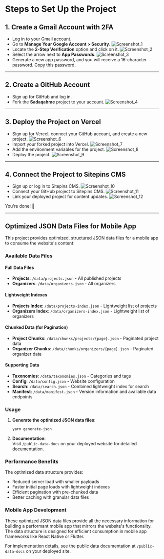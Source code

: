 # Steps to Set Up the Project

## 1. Create a Gmail Account with 2FA

- Log in to your Gmail account.
- Go to **Manage Your Google Account > Security**.
  ![Screenshot_1](https://raw.githubusercontent.com/tfmurad/images-shopify-commerce/refs/heads/main/sadaqahme/1.png)
- Locate the **2-Step Verification** option and click on it.
  ![Screenshot_2](https://raw.githubusercontent.com/tfmurad/images-shopify-commerce/refs/heads/main/sadaqahme/2.png)
- Select the arrow next to **App Passwords**.
  ![Screenshot_3](https://raw.githubusercontent.com/tfmurad/images-shopify-commerce/refs/heads/main/sadaqahme/3.png)
- Generate a new app password, and you will receive a 16-character password. Copy this password.

---

## 2. Create a GitHub Account

- Sign up for GitHub and log in.
- Fork the **Sadaqahme** project to your account.
  ![Screenshot_4](https://raw.githubusercontent.com/tfmurad/images-shopify-commerce/refs/heads/main/sadaqahme/4.png)

---

## 3. Deploy the Project on Vercel

- Sign up for Vercel, connect your GitHub account, and create a new project.
  ![Screenshot_6](https://raw.githubusercontent.com/tfmurad/images-shopify-commerce/refs/heads/main/sadaqahme/6.png)
- Import your forked project into Vercel.
  ![Screenshot_7](https://raw.githubusercontent.com/tfmurad/images-shopify-commerce/refs/heads/main/sadaqahme/7.png)
- Add the environment variables for the project.
  ![Screenshot_8](https://raw.githubusercontent.com/tfmurad/images-shopify-commerce/refs/heads/main/sadaqahme/8.png)
- Deploy the project.
  ![Screenshot_9](https://raw.githubusercontent.com/tfmurad/images-shopify-commerce/refs/heads/main/sadaqahme/9.png)

---

## 4. Connect the Project to Sitepins CMS

- Sign up or log in to Sitepins CMS.
  ![Screenshot_10](https://raw.githubusercontent.com/tfmurad/images-shopify-commerce/refs/heads/main/sadaqahme/10.png)
- Connect your GitHub project to Sitepins CMS.
  ![Screenshot_11](https://raw.githubusercontent.com/tfmurad/images-shopify-commerce/refs/heads/main/sadaqahme/11.png)
- Link your deployed project for content updates.
  ![Screenshot_12](https://raw.githubusercontent.com/tfmurad/images-shopify-commerce/refs/heads/main/sadaqahme/12.png)

You're done! 🎉

---

## Optimized JSON Data Files for Mobile App

This project provides optimized, structured JSON data files for a mobile app to consume the website's content:

### Available Data Files

#### Full Data Files

- **Projects**: `/data/projects.json` - All published projects
- **Organizers**: `/data/organizers.json` - All organizers

#### Lightweight Indexes

- **Projects Index**: `/data/projects-index.json` - Lightweight list of projects
- **Organizers Index**: `/data/organizers-index.json` - Lightweight list of organizers

#### Chunked Data (for Pagination)

- **Project Chunks**: `/data/chunks/projects/{page}.json` - Paginated project data
- **Organizer Chunks**: `/data/chunks/organizers/{page}.json` - Paginated organizer data

#### Supporting Data

- **Taxonomies**: `/data/taxonomies.json` - Categories and tags
- **Config**: `/data/config.json` - Website configuration
- **Search**: `/data/search.json` - Combined lightweight index for search
- **Manifest**: `/data/manifest.json` - Version information and available data endpoints

### Usage

1. **Generate the optimized JSON data files**:

   ```bash
   yarn generate-json
   ```

2. **Documentation**:  
   Visit `/public-data-docs` on your deployed website for detailed documentation.

### Performance Benefits

The optimized data structure provides:

- Reduced server load with smaller payloads
- Faster initial page loads with lightweight indexes
- Efficient pagination with pre-chunked data
- Better caching with granular data files

### Mobile App Development

These optimized JSON data files provide all the necessary information for building a performant mobile app that mirrors the website's functionality. The data structure is designed for efficient consumption in mobile app frameworks like React Native or Flutter.

For implementation details, see the public data documentation at `/public-data-docs` on your deployed site.
